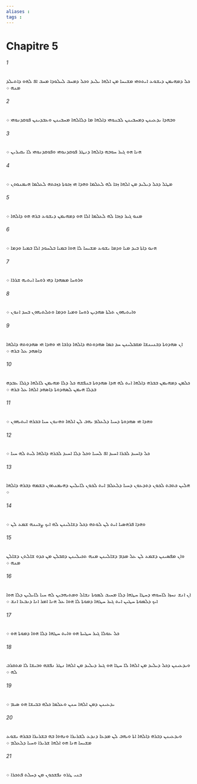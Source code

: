 ```yaml
---
aliases : 
tags : 
---
```


# Chapitre 5

###### 1
ܟܠ ܕܡܗܝܡܢ ܕܝܫܘܥ ܐܝܬܘܗܝ ܡܫܝܚܐ ܡܢ ܐܠܗܐ ܝܠܝܕ ܘܟܠ ܕܡܚܒ ܠܝܠܘܕܐ ܡܚܒ ܐܦ ܠܗܘ ܕܐܬܝܠܕ ܡܢܗ ܀
###### 2
ܘܒܗܕܐ ܝܕܥܝܢܢ ܕܡܚܒܝܢܢ ܠܒܢܘܗܝ ܕܐܠܗܐ ܡܐ ܕܠܐܠܗܐ ܡܚܒܝܢܢ ܘܥܒܕܝܢܢ ܦܘܩܕܢܘܗܝ ܀
###### 3
ܗܢܐ ܗܘ ܓܝܪ ܚܘܒܗ ܕܐܠܗܐ ܕܢܛܪ ܦܘܩܕܢܘܗܝ ܘܦܘܩܕܢܘܗܝ ܠܐ ܝܩܝܪܝܢ ܀
###### 4
ܡܛܠ ܕܟܠ ܕܝܠܝܕ ܡܢ ܐܠܗܐ ܙܟܐ ܠܗ ܠܥܠܡܐ ܘܗܕܐ ܗܝ ܙܟܘܬܐ ܕܙܟܬܗ ܠܥܠܡܐ ܗܝܡܢܘܬܢ ܀
###### 5
ܡܢܘ ܓܝܪ ܕܙܟܐ ܠܗ ܠܥܠܡܐ ܐܠܐ ܗܘ ܕܡܗܝܡܢ ܕܝܫܘܥ ܒܪܗ ܗܘ ܕܐܠܗܐ ܀
###### 6
ܗܢܘ ܕܐܬܐ ܒܝܕ ܡܝܐ ܘܕܡܐ ܝܫܘܥ ܡܫܝܚܐ ܠܐ ܗܘܐ ܒܡܝܐ ܒܠܚܘܕ ܐܠܐ ܒܡܝܐ ܘܕܡܐ ܀
###### 7
ܘܪܘܚܐ ܡܤܗܕܐ ܕܗܝ ܪܘܚܐ ܐܝܬܝܗ ܫܪܪܐ ܀
###### 8
ܘܐܝܬܝܗܘܢ ܬܠܬܐ ܤܗܕܝܢ ܪܘܚܐ ܘܡܝܐ ܘܕܡܐ ܘܬܠܬܝܗܘܢ ܒܚܕ ܐܢܘܢ ܀
###### 9
ܐܢ ܤܗܕܘܬܐ ܕܒܢܝܢܫܐ ܡܩܒܠܝܢܢ ܚܕ ܟܡܐ ܤܗܕܘܬܗ ܕܐܠܗܐ ܕܪܒܐ ܗܝ ܘܗܕܐ ܗܝ ܤܗܕܘܬܗ ܕܐܠܗܐ ܕܐܤܗܕ ܥܠ ܒܪܗ ܀
###### 10
ܟܠܡܢ ܕܡܗܝܡܢ ܒܒܪܗ ܕܐܠܗܐ ܐܝܬ ܠܗ ܗܕܐ ܤܗܕܘܬܐ ܒܢܦܫܗ ܟܠ ܕܠܐ ܡܗܝܡܢ ܠܐܠܗܐ ܕܓܠܐ ܥܒܕܗ ܒܕܠܐ ܗܝܡܢ ܠܤܗܕܘܬܐ ܕܐܤܗܕ ܐܠܗܐ ܥܠ ܒܪܗ ܀
###### 11
ܘܗܕܐ ܗܝ ܤܗܕܘܬܐ ܕܚܝܐ ܕܠܥܠܡ ܝܗܒ ܠܢ ܐܠܗܐ ܘܗܢܘܢ ܚܝܐ ܒܒܪܗ ܐܝܬܝܗܘܢ ܀
###### 12
ܟܠ ܕܐܚܝܕ ܠܒܪܐ ܐܚܝܕ ܐܦ ܠܚܝܐ ܘܟܠ ܕܠܐ ܐܚܝܕ ܠܒܪܗ ܕܐܠܗܐ ܠܝܬ ܠܗ ܚܝܐ ܀
###### 13
ܗܠܝܢ ܟܬܒܬ ܠܟܘܢ ܕܬܕܥܘܢ ܕܚܝܐ ܕܠܥܠܡ ܐܝܬ ܠܟܘܢ ܠܐܝܠܝܢ ܕܗܝܡܢܬܘܢ ܒܫܡܗ ܕܒܪܗ ܕܐܠܗܐ ܀
###### 14
ܘܗܕܐ ܦܪܗܤܝܐ ܐܝܬ ܠܢ ܠܘܬܗ ܕܟܠ ܕܫܐܠܝܢܢ ܠܗ ܐܝܟ ܨܒܝܢܗ ܫܡܥ ܠܢ ܀
###### 15
ܘܐܢ ܡܦܤܝܢܢ ܕܫܡܥ ܠܢ ܥܠ ܡܕܡ ܕܫܐܠܝܢܢ ܡܢܗ ܬܟܝܠܝܢܢ ܕܩܒܠܢ ܡܢ ܟܕܘ ܫܐܠܬܢ ܕܫܐܠܢ ܡܢܗ ܀
###### 16
ܐܢ ܐܢܫ ܢܚܙܐ ܠܐܚܘܗܝ ܕܚܛܐ ܚܛܗܐ ܕܠܐ ܡܚܝܒ ܠܡܘܬܐ ܢܫܐܠ ܘܡܬܝܗܒܝܢ ܠܗ ܚܝܐ ܠܐܝܠܝܢ ܕܠܐ ܗܘܐ ܐܝܟ ܕܠܡܘܬܐ ܚܛܝܢ ܐܝܬ ܓܝܪ ܚܛܗܐ ܕܡܘܬܐ ܠܐ ܗܘܐ ܥܠ ܗܢܐ ܐܡܪ ܐܢܐ ܕܢܒܥܐ ܐܢܫ ܀
###### 17
ܟܠ ܥܘܠܐ ܓܝܪ ܚܛܝܬܐ ܗܘ ܘܐܝܬ ܚܛܗܐ ܕܠܐ ܗܘܐ ܕܡܘܬܐ ܗܘ ܀
###### 18
ܘܝܕܥܝܢܢ ܕܟܠ ܕܝܠܝܕ ܡܢ ܐܠܗܐ ܠܐ ܚܛܐ ܗܘ ܓܝܪ ܕܝܠܝܕ ܡܢ ܐܠܗܐ ܢܛܪ ܢܦܫܗ ܘܒܝܫܐ ܠܐ ܡܬܩܪܒ ܠܗ ܀
###### 19
ܝܕܥܝܢܢ ܕܡܢ ܐܠܗܐ ܚܢܢ ܘܥܠܡܐ ܟܠܗ ܒܒܝܫܐ ܗܘ ܤܝܡ ܀
###### 20
ܘܝܕܥܝܢܢ ܕܒܪܗ ܕܐܠܗܐ ܐܬܐ ܘܝܗܒ ܠܢ ܡܕܥܐ ܕܢܕܥ ܠܫܪܝܪܐ ܘܢܗܘܐ ܒܗ ܒܫܪܝܪܐ ܒܒܪܗ ܝܫܘܥ ܡܫܝܚܐ ܗܢܐ ܗܘ ܐܠܗܐ ܫܪܝܪܐ ܘܚܝܐ ܕܠܥܠܡ ܀
###### 21
ܒܢܝ ܛܪܘ ܢܦܫܟܘܢ ܡܢ ܕܚܠܬ ܦܬܟܪܐ ܀

